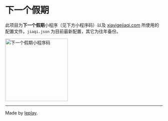 # 下一个假期

此项目为**下一个假期**小程序（见下方小程序码）以及 [xiayigejiaqi.com](https://xiayigejiaqi.com/) 所使用的配置文件。`jiaqi.json` 为目前最新配置，其它为往年备份。
<div>
<img src="https://general.lesignstatic.com/wechat/qr/jiaqi.jpg" width="200" alt="下一个假期小程序码" />
</div>

---

Made by [leplay](https://leplay.net/).
